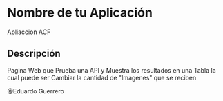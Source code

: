 # Nombre de tu Aplicación  

Apliaccion ACF 

## Descripción

Pagina Web que Prueba una API y Muestra los resultados en una Tabla la cual puede ser Cambiar la cantidad de "Imagenes" que se reciben 

@Eduardo Guerrero 

